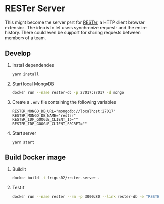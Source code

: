 # RESTer Server

This might become the server part for [RESTer](https://github.com/frigus02/RESTer),
a HTTP client browser extension. The idea is to let users synchronize requests
and the entire history. There could even be support for sharing requests between
members of a team.

## Develop

1.	Install dependencies

	```sh
	yarn install
	```

2.  Start local MongoDB

	```sh
	docker run --name rester-db -p 27017:27017 -d mongo
	```

2.	Create a `.env` file containing the following variables

	```posh
	RESTER_MONGO_DB_URL="mongodb://localhost:27017"
	RESTER_MONGO_DB_NAME="rester"
	RESTER_IDP_GOOGLE_CLIENT_ID=""
	RESTER_IDP_GOOGLE_CLIENT_SECRET=""
	```

3.	Start server

	```sh
	yarn start
	```

## Build Docker image

1.  Build it

	```sh
	docker build -t frigus02/rester-server .
	```

2.  Test it

	```sh
	docker run --name rester --rm -p 3000:80 --link rester-db -e "RESTER_MONGO_DB_URL=mongodb://rester-db:27017" -e "RESTER_MONGO_DB_NAME=rester" -e "RESTER_IDP_GOOGLE_CLIENT_ID=" -e "RESTER_IDP_GOOGLE_CLIENT_SECRET=" frigus02/rester-server
	```
